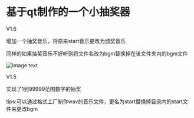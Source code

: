 # 基于qt制作的一个小抽奖器
V1.6

增加一个抽奖音乐，将原来start音乐更改为颁奖音乐

同样的如果抽奖音乐不好听则将文件名改为bgm替换掉在该文件夹内的bgm文件

![Image text](https://github.com/tSupan/choujiangqi/blob/master/%E6%8F%8F%E8%BF%B0%E5%9B%BE/%E7%95%8C%E9%9D%A2.png)

V1.5

实现了1到99999范围数字的抽奖

tips:可以通过格式工厂制作wav的音乐文件，更名为start替换掉目录内的start文件来更改bgm
